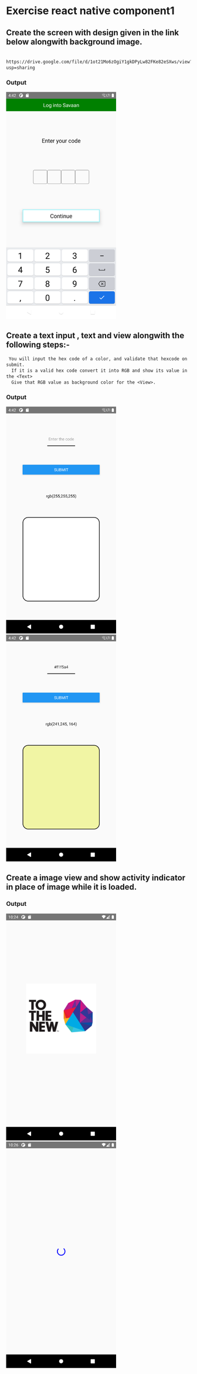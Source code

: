 # Exercise react native component1

## Create the screen with design given in the link below alongwith background image.

      https://drive.google.com/file/d/1ot21Mo6zOgiY1gkDPyLw82FKe82eSXws/view?  usp=sharing

### Output

<img width="300px" src="./src/assets/Exercise1.png">

## Create a text input , text and view alongwith the following steps:-

     You will input the hex code of a color, and validate that hexcode on submit.
      If it is a valid hex code convert it into RGB and show its value in the <Text>
      Give that RGB value as background color for the <View>.

### Output

<img width="300px" src="./src/assets/Exercise2.1.png">
<img width="300px" src="./src/assets/Exercise2.2.png">

## Create a image view and show activity indicator in place of image while it is loaded.

### Output

<img width="300px" src="./src/assets/Exercise3.1.png">
<img width="300px" src="./src/assets/Exercise3.2.png">
